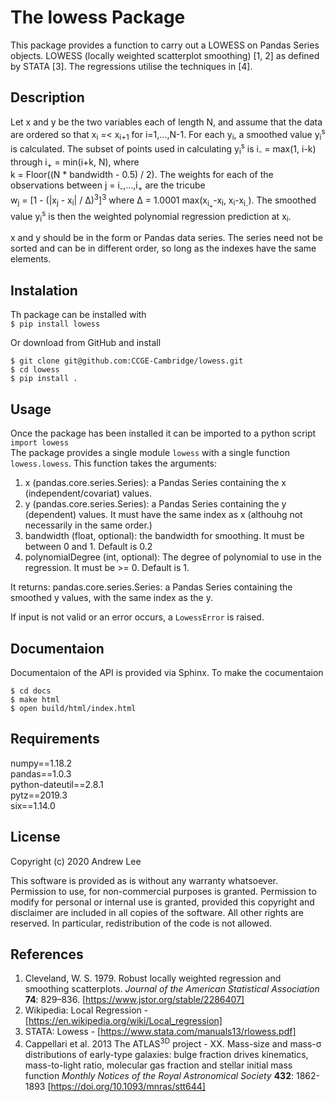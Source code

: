# The lowess Package
This package provides a function to carry out a LOWESS on Pandas Series objects. 
LOWESS (locally weighted scatterplot smoothing) \[1, 2\] as defined by STATA \[3\].
The regressions utilise the techniques in \[4\].


## Description
Let x and y be the two variables each of length N, and assume that the data are ordered so that x<sub>i</sub> =< x<sub>i+1</sub> for i=1,...,N-1.
For each y<sub>i</sub>, a smoothed value y<sub>i</sub><sup>s</sup> is calculated.
The subset of points used in calculating y<sub>i</sub><sup>s</sup> is  i<sub>-</sub> = max(1, i-k) through i<sub>+</sub> = min(i+k, N), where  
k = Floor((N * bandwidth - 0.5) / 2). 
The weights for each of the observations between j = i<sub>-</sub>,...,i<sub>+</sub> are the tricube  
w<sub>j</sub> = [1 - (|x<sub>j</sub> - x<sub>i</sub>| / ∆)<sup>3</sup>]<sup>3</sup> 
where ∆ = 1.0001 max(x<sub>i<sub>+</sub></sub>-x<sub>i</sub>, x<sub>i</sub>-x<sub>i<sub>-</sub></sub>). 
The smoothed value y<sub>i</sub><sup>s</sup> is then the weighted polynomial regression prediction at x<sub>i</sub>.

x and y should be in the form or Pandas data series.
The series need not be sorted and can be in different order, so long as the indexes have the same elements. 




## Instalation
Th package can be installed with  
`$ pip install lowess`

Or download from GitHub and install 

    $ git clone git@github.com:CCGE-Cambridge/lowess.git
    $ cd lowess
    $ pip install .



## Usage
Once the package has been installed it can be imported to a python script  
`import lowess`  
The package provides a single module `lowess` with a single function `lowess.lowess`.
This function takes the arguments:
1. x (pandas.core.series.Series): a Pandas Series containing the x (independent/covariat) values.
2. y (pandas.core.series.Series): a Pandas Series containing the y (dependent) values. It must have the same index as x (althouhg not necessarily in the same order.)
3. bandwidth (float, optional): the bandwidth for smoothing. It must be between 0 and 1. Default is 0.2
4. polynomialDegree (int, optional): The degree of polynomial to use in the regression. It must be >= 0. Default is 1.

It returns:
pandas.core.series.Series: a Pandas Series containing the smoothed y values, with the same index as the y.

If input is not valid or an error occurs, a `LowessError` is raised.


## Documentaion
Documentaion of the API is provided via Sphinx.
To make the cocumentaion

    $ cd docs
    $ make html
    $ open build/html/index.html



## Requirements
numpy==1.18.2  
pandas==1.0.3  
python-dateutil==2.8.1  
pytz==2019.3  
six==1.14.0  



## License
Copyright (c) 2020 Andrew Lee

This software is provided as is without any warranty whatsoever.
Permission to use, for non-commercial purposes is granted.
Permission to modify for personal or internal use is granted,
provided this copyright and disclaimer are included in all
copies of the software. All other rights are reserved.
In particular, redistribution of the code is not allowed.


## References
1. Cleveland, W. S. 1979. Robust locally weighted regression and smoothing scatterplots. *Journal of the American Statistical Association* **74**: 829–836. [https://www.jstor.org/stable/2286407]
2. Wikipedia: Local Regression - [https://en.wikipedia.org/wiki/Local_regression]
3. STATA: Lowess - [https://www.stata.com/manuals13/rlowess.pdf]
4. Cappellari et al. 2013 The ATLAS<sup>3D</sup> project - XX. Mass-size and mass-&sigma; distributions of early-type galaxies: bulge fraction drives kinematics, mass-to-light ratio, molecular gas fraction and stellar initial mass function *Monthly Notices of the Royal Astronomical Society* **432**: 1862-1893 [https://doi.org/10.1093/mnras/stt644]